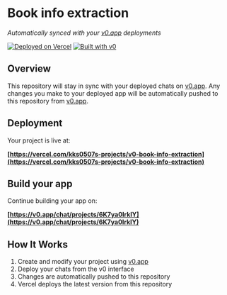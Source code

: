 # Book info extraction

*Automatically synced with your [v0.app](https://v0.app) deployments*

[![Deployed on Vercel](https://img.shields.io/badge/Deployed%20on-Vercel-black?style=for-the-badge&logo=vercel)](https://vercel.com/kks0507s-projects/v0-book-info-extraction)
[![Built with v0](https://img.shields.io/badge/Built%20with-v0.app-black?style=for-the-badge)](https://v0.app/chat/projects/6K7ya0IrkIY)

## Overview

This repository will stay in sync with your deployed chats on [v0.app](https://v0.app).
Any changes you make to your deployed app will be automatically pushed to this repository from [v0.app](https://v0.app).

## Deployment

Your project is live at:

**[https://vercel.com/kks0507s-projects/v0-book-info-extraction](https://vercel.com/kks0507s-projects/v0-book-info-extraction)**

## Build your app

Continue building your app on:

**[https://v0.app/chat/projects/6K7ya0IrkIY](https://v0.app/chat/projects/6K7ya0IrkIY)**

## How It Works

1. Create and modify your project using [v0.app](https://v0.app)
2. Deploy your chats from the v0 interface
3. Changes are automatically pushed to this repository
4. Vercel deploys the latest version from this repository
